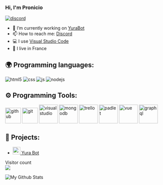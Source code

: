 ### Hi, I'm Pronicio

[![discord](https://discord.com/api/guilds/665843302767001620/widget.png)](https://discord.gg/etQ3uJN)

- 🔭 I’m currently working on [YuraBot](https://yurabot.xyz)
- 📫 How to reach me: [Discord](https://discord.gg/j9WzjnA)
- 💻 I use [Visual Studio Code](https://code.visualstudio.com/)
- 🥖 I live in France


## 🌍 Programming languages:
<p>
  <img alt="html5" src="https://img.shields.io/badge/-HTML5-E34F26?style=flat-square&logo=html5&logoColor=white" />
  <img alt="css" src="https://img.shields.io/badge/-CSS-00A6FF?style=flat-square&logo=css3&logoColor=white" />
  <img alt="js" src="https://img.shields.io/badge/-Javascript-FFEE00?style=flat-square&logo=javascript&logoColor=black" />
  <img alt="nodejs" src="https://img.shields.io/badge/-NodeJS-43853D?style=flat-square&logo=Node.js&logoColor=white" />
  
</p>

## ⚙️ Programming Tools:
<p>
  <img alt="github" width="50px" src="https://raw.githubusercontent.com/coderjojo/coderjojo/master/img/github.svg"/>
  <img alt="git" width="50px" src="https://upload.wikimedia.org/wikipedia/commons/thumb/3/3f/Git_icon.svg/97px-Git_icon.svg.png"/ >
  <img alt="visualstudio" width="60px" src="https://upload.wikimedia.org/wikipedia/commons/9/9a/Visual_Studio_Code_1.35_icon.svg"/>
  <img alt="mongodb" width="60px" src="https://infinapps.com/wp-content/uploads/2018/10/mongodb-logo.png"/>
  <img alt="trello" width="60px" src="https://uploads-ssl.webflow.com/5ebd54898c31000820363e17/5f282977eb5bb481b3fd4385_trello.png"/>
  <img alt="padlet" width="60px" src="https://teacheverywhere.org/wp-content/uploads/2020/06/ef1210d4305560b0eb3acf6500d5099c.png"/>
  <img alt="vue" width="60px" src="https://upload.wikimedia.org/wikipedia/commons/9/95/Vue.js_Logo_2.svg"/> 
  <img alt="graphql" width="60px" src="https://upload.wikimedia.org/wikipedia/commons/1/17/GraphQL_Logo.svg"/> 

</p>
  
## 🚩 Projects:
- [<img src="https://avatars.githubusercontent.com/u/66468135?s=200&v=4" width="24"/> Yura Bot](https://yurabot.xyz)


<p align="left"> 
  Visitor count<br>
  <img src="https://profile-counter.glitch.me/Pronicio/count.svg" />
</p>

<img align="left" alt="My Github Stats" src="https://github-readme-stats.vercel.app/api?username=Pronicio&show_icons=true&hide_border=true" />
